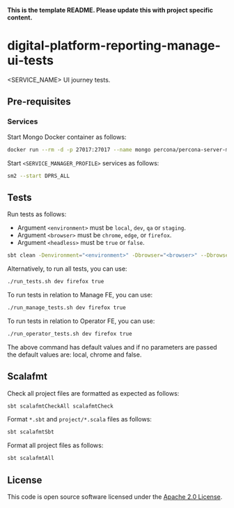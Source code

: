 **This is the template README. Please update this with project specific content.**

# digital-platform-reporting-manage-ui-tests

<SERVICE_NAME> UI journey tests.

## Pre-requisites

### Services

Start Mongo Docker container as follows:

```bash
docker run --rm -d -p 27017:27017 --name mongo percona/percona-server-mongodb:5.0
```

Start `<SERVICE_MANAGER_PROFILE>` services as follows:

```bash
sm2 --start DPRS_ALL
```

## Tests

Run tests as follows:

* Argument `<environment>` must be `local`, `dev`, `qa` or `staging`.
* Argument `<browser>` must be `chrome`, `edge`, or `firefox`.
* Argument `<headless>` must be `true` or `false`.

```bash
sbt clean -Denvironment="<environment>" -Dbrowser="<browser>" --Dbrowser.option.headless="<headless>" "testOnly uk.gov.hmrc.ui.specs.*" testReport
```

Alternatively, to run all tests, you can use:
```bash
./run_tests.sh dev firefox true
```

To run tests in relation to Manage FE, you can use:
```bash
./run_manage_tests.sh dev firefox true
```

To run tests in relation to Operator FE, you can use:
```bash
./run_operator_tests.sh dev firefox true
```

The above command has default values and if no parameters are passed the default values are: local, chrome and false.


## Scalafmt

Check all project files are formatted as expected as follows:

```bash
sbt scalafmtCheckAll scalafmtCheck
```

Format `*.sbt` and `project/*.scala` files as follows:

```bash
sbt scalafmtSbt
```

Format all project files as follows:

```bash
sbt scalafmtAll
```

## License

This code is open source software licensed under the [Apache 2.0 License]("http://www.apache.org/licenses/LICENSE-2.0.html").

